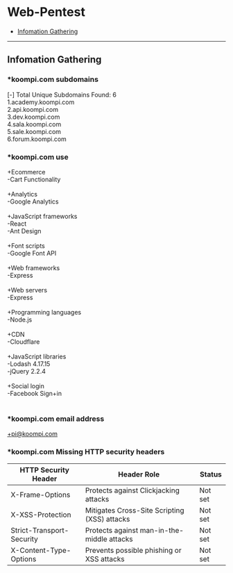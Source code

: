 Web-Pentest
=======================

* [Infomation Gathering](#infomation-gathering)

---

Infomation Gathering
------

### *koompi.com subdomains
[-] Total Unique Subdomains Found: 6 <br>
1.academy.koompi.com<br>
2.api.koompi.com<br>
3.dev.koompi.com<br>
4.sala.koompi.com<br>
5.sale.koompi.com<br>
6.forum.koompi.com<br>

### *koompi.com use
+Ecommerce<br>
-Cart Functionality<br><br>
+Analytics<br>
-Google Analytics<br><br>
+JavaScript frameworks<br>
-React<br>
-Ant Design<br><br>
+Font scripts<br>
-Google Font API<br><br>
+Web frameworks<br>
-Express<br><br>
+Web servers<br>
-Express<br><br>
+Programming languages<br>
-Node.js<br><br>
+CDN<br>
-Cloudflare<br><br>
+JavaScript libraries<br>
-Lodash 4.17.15<br>
-jQuery 2.2.4<br><br>
+Social login<br>
-Facebook Sign+in<br><br>

### *koompi.com email address
+pi@koompi.com

### *koompi.com Missing HTTP security headers
| HTTP Security Header| Header Role	| Status |
|---|---|---|
|X-Frame-Options|	Protects against Clickjacking attacks|	Not set|
|X-XSS-Protection|	Mitigates Cross-Site Scripting (XSS) attacks	|Not set|
|Strict-Transport-Security|	Protects against man-in-the-middle attacks|	Not set|
|X-Content-Type-Options|	Prevents possible phishing or XSS attacks|	Not set|
